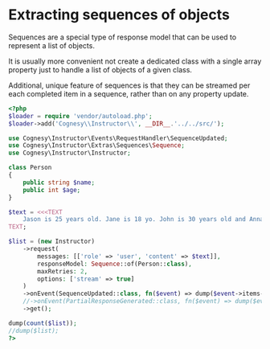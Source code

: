 # Extracting sequences of objects

Sequences are a special type of response model that can be used to represent
a list of objects.

It is usually more convenient not create a dedicated class with a single array
property just to handle a list of objects of a given class.

Additional, unique feature of sequences is that they can be streamed per each
completed item in a sequence, rather than on any property update.

```php
<?php
$loader = require 'vendor/autoload.php';
$loader->add('Cognesy\\Instructor\\', __DIR__.'../../src/');

use Cognesy\Instructor\Events\RequestHandler\SequenceUpdated;
use Cognesy\Instructor\Extras\Sequences\Sequence;
use Cognesy\Instructor\Instructor;

class Person
{
    public string $name;
    public int $age;
}

$text = <<<TEXT
    Jason is 25 years old. Jane is 18 yo. John is 30 years old and Anna is 2 years younger than him.
TEXT;

$list = (new Instructor)
    ->request(
        messages: [['role' => 'user', 'content' => $text]],
        responseModel: Sequence::of(Person::class),
        maxRetries: 2,
        options: ['stream' => true]
    )
    ->onEvent(SequenceUpdated::class, fn($event) => dump($event->items->last()))
    //->onEvent(PartialResponseGenerated::class, fn($event) => dump($event->partialResponse))
    ->get();

dump(count($list));
//dump($list);
?>
```
